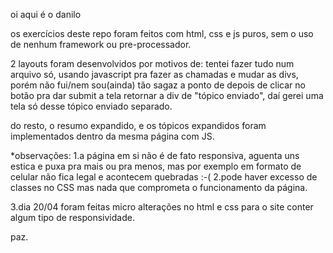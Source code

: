 oi
aqui é o danilo


os exercícios deste repo foram feitos com html, css e js puros, sem o uso de nenhum framework ou pre-processador.

2 layouts foram desenvolvidos por motivos de: tentei fazer tudo num arquivo só, usando javascript pra fazer as chamadas e 
mudar as divs, porém não fui/nem sou(ainda) tão sagaz a ponto de depois de clicar no botão pra dar submit a tela retornar
a div de "tópico enviado", daí gerei uma tela só desse tópico enviado separado.

do resto, o resumo expandido, e os tópicos expandidos foram implementados dentro da mesma página com JS.

*observações:
1.a página em si não é de fato responsiva, aguenta uns estica e puxa pra mais ou pra menos, mas por exemplo em formato de celular
não fica legal e acontecem quebradas :-( 
2.pode haver excesso de classes no CSS mas nada que comprometa o funcionamento da página.

3.dia 20/04 foram feitas micro alterações no html e css para o site conter algum tipo de responsividade.



paz.
